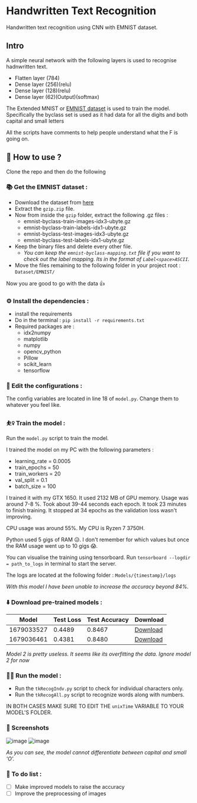 # Handwritten Text Recognition
 Handwritten text recognition using CNN with EMNIST dataset.

## Intro
A simple neural network with the following layers is used to recognise hadnwritten text.
- Flatten layer (784)
- Dense layer (256)(relu)
- Dense layer (128)(relu)
- Dense layer (62)(Output)(softmax)

The Extended MNIST or [EMNIST dataset](https://www.nist.gov/itl/products-and-services/emnist-dataset) is used to train the model.
Specifically the byclass set is used as it had data for all the digits and both capital and small letters

All the scripts have comments to help people understand what the F is going on.

## 🔎 How to use ?
Clone the repo and then do the following

### 📚 Get the EMNIST dataset :
- Download the dataset from [here](http://www.itl.nist.gov/iaui/vip/cs_links/EMNIST/gzip.zip)
- Extract the `gzip.zip` file.
- Now from inside the `gzip` folder, extract the following .gz files : 
    - emnist-byclass-train-images-idx3-ubyte.gz
    - emnist-byclass-train-labels-idx1-ubyte.gz
    - emnist-byclass-test-images-idx3-ubyte.gz
    - emnist-byclass-test-labels-idx1-ubyte.gz
- Keep the binary files and delete every other file.
    - <i>You can keep the `emnist-byclass-mapping.txt` file if you want to check out the label mapping. Its in the format of `Label<space>ASCII`.</i>
- Move the files remaining to the following folder in your project root : `Dataset/EMNIST/`

Now you are good to go with the data 👍

### ⚙ Install the dependencies :
- install the requirements
- Do in the terminal : `pip install -r requirements.txt`
- Required packages are :
    - idx2numpy
    - matplotlib
    - numpy
    - opencv_python
    - Pillow
    - scikit_learn
    - tensorflow

### 🧾 Edit the configurations :
The config variables are located in line 18 of `model.py`.
Change them to whatever you feel like.

### ⛹️‍♀️ Train the model :
Run the `model.py` script to train the model.

I trained the model on my PC with the following parameters :
- learning_rate = 0.0005
- train_epochs = 50
- train_workers = 20
- val_split = 0.1
- batch_size = 100

I trained it with my GTX 1650. It used 2132 MB of GPU memory.  Usage was around 7-8 %. Took about 39-44 seconds each epoch. It took 23 minutes to finish training. It stopped at 34 epochs as the validation loss wasn't improving.

CPU usage was around 55%. My CPU is Ryzen 7 3750H.

Python used 5 gigs of RAM 😥. I don't remember for which values but once the RAM usage went up to 10 gigs 😱.

You can visualise the training using tensorboard. Run `tensorboard --logdir = path_to_logs` in terminal to start the server.

The logs are located at the following folder : `Models/{timestamp}/logs`

<i>With this model I have been unable to increase the accuracy beyond 84%.</i>

### ⬇️ Download pre-trained models :
| Model      | Test Loss | Test Accuracy | Download |
|------------|-----------|---------------|----------|
| 1679033527 | 0.4489    | 0.8467        |[Download](https://cdn.discordapp.com/attachments/559309816640831489/1086345880170418236/Models1.zip)|
| 1679036461 | 0.4381    | 0.8480        |[Download](https://cdn.discordapp.com/attachments/559309816640831489/1086345880585638039/Models2.zip)|

<i>Model 2 is pretty useless. It seems like its overfitting the data. Ignore model 2 for now</i>

### 🏃‍♂️ Run the model :
- Run the `tkRecogIndv.py` script to check for individual characters only.
- Run the `tkRecogAll.py` script to recognize words along with numbers.

IN BOTH CASES MAKE SURE TO EDIT THE `unixTime` VARIABLE TO YOUR MODEL'S FOLDER.

### 📸 Screenshots
![image](https://user-images.githubusercontent.com/38806897/225983444-f7001431-c7a4-4cd4-a7d2-6bf0b1e08d45.png)
![image](https://user-images.githubusercontent.com/38806897/225983496-fe8df897-bc10-4a55-b6d9-550b12c7d32e.png)

<i>As you can see, the model cannot differentiate between capital and small 'O'.</i>

### 📝 To do list :
- [ ] Make improved models to raise the accuracy
- [ ] Improve the preprocessing of images
